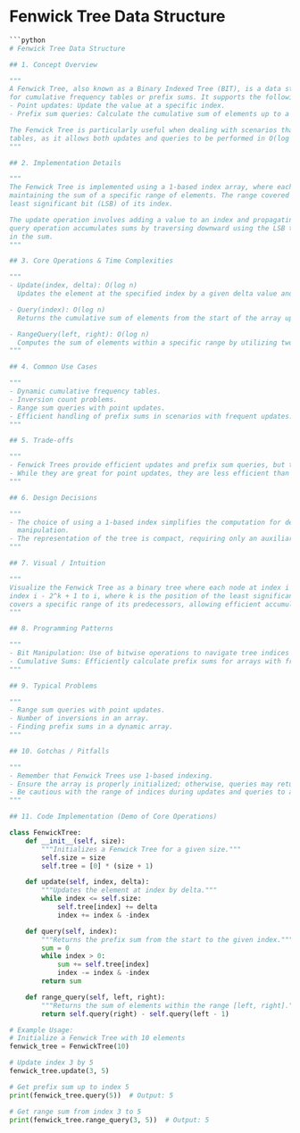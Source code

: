 # Fenwick Tree Data Structure

```python
```python
# Fenwick Tree Data Structure

## 1. Concept Overview

"""
A Fenwick Tree, also known as a Binary Indexed Tree (BIT), is a data structure that provides efficient methods 
for cumulative frequency tables or prefix sums. It supports the following operations in logarithmic time:
- Point updates: Update the value at a specific index.
- Prefix sum queries: Calculate the cumulative sum of elements up to a given index.

The Fenwick Tree is particularly useful when dealing with scenarios that require dynamic cumulative frequency 
tables, as it allows both updates and queries to be performed in O(log n) time, where n is the number of elements.
"""

## 2. Implementation Details

"""
The Fenwick Tree is implemented using a 1-based index array, where each element in the array is responsible for 
maintaining the sum of a specific range of elements. The range covered by each element is determined by the 
least significant bit (LSB) of its index.

The update operation involves adding a value to an index and propagating this change up the tree, while the 
query operation accumulates sums by traversing downward using the LSB to determine the next index to include 
in the sum.
"""

## 3. Core Operations & Time Complexities

"""
- Update(index, delta): O(log n)
  Updates the element at the specified index by a given delta value and propagates the change through the tree.

- Query(index): O(log n)
  Returns the cumulative sum of elements from the start of the array up to the specified index.

- RangeQuery(left, right): O(log n)
  Computes the sum of elements within a specific range by utilizing two prefix sum queries.
"""

## 4. Common Use Cases

"""
- Dynamic cumulative frequency tables.
- Inversion count problems.
- Range sum queries with point updates.
- Efficient handling of prefix sums in scenarios with frequent updates.
"""

## 5. Trade-offs

"""
- Fenwick Trees provide efficient updates and prefix sum queries, but they do not support dynamic resizing well.
- While they are great for point updates, they are less efficient than segment trees for arbitrary range updates.
"""

## 6. Design Decisions

"""
- The choice of using a 1-based index simplifies the computation for determining parent and child nodes using bit 
  manipulation.
- The representation of the tree is compact, requiring only an auxiliary array of the same size as the input data.
"""

## 7. Visual / Intuition

"""
Visualize the Fenwick Tree as a binary tree where each node at index i aggregates the sum of elements from 
index i - 2^k + 1 to i, where k is the position of the least significant set bit in i. This means each node 
covers a specific range of its predecessors, allowing efficient accumulation of prefix sums.
"""

## 8. Programming Patterns

"""
- Bit Manipulation: Use of bitwise operations to navigate tree indices (e.g., `i += i & -i` for updates).
- Cumulative Sums: Efficiently calculate prefix sums for arrays with frequent updates.
"""

## 9. Typical Problems

"""
- Range sum queries with point updates.
- Number of inversions in an array.
- Finding prefix sums in a dynamic array.
"""

## 10. Gotchas / Pitfalls

"""
- Remember that Fenwick Trees use 1-based indexing.
- Ensure the array is properly initialized; otherwise, queries may return incorrect results.
- Be cautious with the range of indices during updates and queries to avoid out-of-bounds errors.
"""

## 11. Code Implementation (Demo of Core Operations)

class FenwickTree:
    def __init__(self, size):
        """Initializes a Fenwick Tree for a given size."""
        self.size = size
        self.tree = [0] * (size + 1)

    def update(self, index, delta):
        """Updates the element at index by delta."""
        while index <= self.size:
            self.tree[index] += delta
            index += index & -index

    def query(self, index):
        """Returns the prefix sum from the start to the given index."""
        sum = 0
        while index > 0:
            sum += self.tree[index]
            index -= index & -index
        return sum

    def range_query(self, left, right):
        """Returns the sum of elements within the range [left, right]."""
        return self.query(right) - self.query(left - 1)

# Example Usage:
# Initialize a Fenwick Tree with 10 elements
fenwick_tree = FenwickTree(10)

# Update index 3 by 5
fenwick_tree.update(3, 5)

# Get prefix sum up to index 5
print(fenwick_tree.query(5))  # Output: 5

# Get range sum from index 3 to 5
print(fenwick_tree.range_query(3, 5))  # Output: 5
```
```